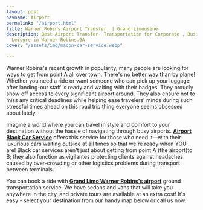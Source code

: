 ```yaml
---
layout: post
navname: Airport
permalink: "/airport.html"
title: Warner Robins Airport Transfer. | Grand Limousine
description: Best Airport Transfer- Transportation for Corporate , Business or Personal
  Leisure in Warner Robins.GA
cover: "/assets/img/macon-car-service.webp"

---
```

Warner Robins's recent growth in popularity, many people are looking for ways to get from point A all over town. There's no better way than by plane! Whether you need a ride or want someone who can pick up your luggage after landing-our staff is ready and waiting with their badges. They proudly show off access to every significant airport around. They also ensure not to miss any critical deadlines while helping ease travelers' minds during such stressful times ahead on this road trip thing everyone seems obsessed about lately.

Imagine a world where you can travel in style and comfort to your destination without the hassle of navigating through busy airports. [**Airport Black Car Service**](/airport.html "airport black car service") offers this service for those who need it—with their luxurious cars waiting outside at all times so that we're ready when YOU are! Black car services aren't just about getting from point A (the airport)to B; they also function as vigilantes protecting clients against headaches caused by over-crowding or other logistics problems during transport between terminals.

You can book a ride with [**Grand Limo Warner Robins's airport**](/airport.html "Grandlimo warner robins airport") ground transportation service. We have sedans and vans that will take you anywhere in the city, and private tours are available at an extra cost! It's easy - select your destination from our handy map below or call us now.